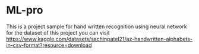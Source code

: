 # ML-pro
This is a project sample for hand written recognition using neural network
for the dataset of this project you can visit    https://www.kaggle.com/datasets/sachinpatel21/az-handwritten-alphabets-in-csv-format?resource=download
